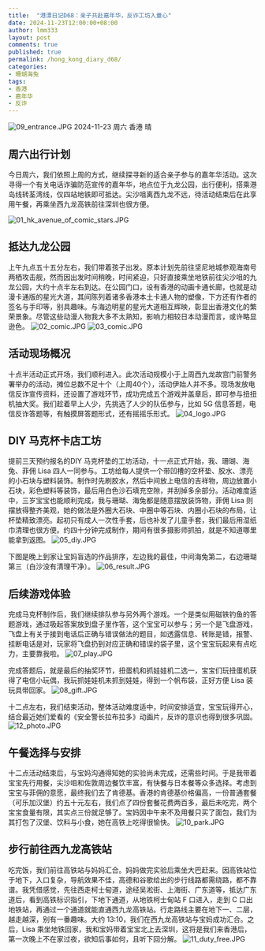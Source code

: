 ```yaml
---
title:  "港漂日记D68：亲子共赴嘉年华，反诈工坊入童心"
date: 2024-11-23T12:00:00+08:00
author: lmm333
layout: post
comments: true
published: true
permalink: /hong_kong_diary_d68/
categories:
- 珊瑚海兔
tags:
- 香港
- 嘉年华
- 反诈
---
```

![09_entrance.JPG](../images/2024/2024-11-23-hong_kong_diary_d68/09_entrance.JPG)
2024-11-23 周六 香港 晴

## 周六出行计划
今日周六，我们依照上周的方式，继续探寻新的适合亲子参与的嘉年华活动。这次寻得一个有关电话诈骗防范宣传的嘉年华，地点位于九龙公园，出行便利，搭乘港岛线转荃湾线，仅四站地铁即可抵达。尖沙咀离西九龙不远，待活动结束后在此享用午餐，再乘坐西九龙高铁前往深圳也很方便。
<!--more-->

![01_hk_avenue_of_comic_stars.JPG](../images/2024/2024-11-23-hong_kong_diary_d68/01_hk_avenue_of_comic_stars.JPG)

## 抵达九龙公园
上午九点五十五分左右，我们带着孩子出发。原本计划先前往坚尼地城参观海南号两栖攻击舰，然而因出发时间稍晚，时间紧迫，只好直接乘坐地铁前往尖沙咀的九龙公园，大约十点半左右到达。在公园门口，设有香港的动画卡通长廊，也就是动漫卡通版的星光大道，其间陈列着诸多香港本土卡通人物的塑像，下方还有作者的签名与手印等，别具趣味。与海边明星的星光大道相互辉映，彰显出香港文化的繁荣景象。尽管这些动漫人物我大多不太熟知，影响力相较日本动漫而言，或许略显逊色。 
![02_comic.JPG](../images/2024/2024-11-23-hong_kong_diary_d68/02_comic.JPG)
![03_comic.JPG](../images/2024/2024-11-23-hong_kong_diary_d68/03_comic.JPG)

## 活动现场概况
十点半活动正式开场，我们顺利进入。此次活动规模小于上周西九龙故宫门前警务署举办的活动，摊位总数不足十个（上周40个），活动伊始人并不多。现场发放电信反诈宣传资料，还设置了游戏环节，成功完成五个游戏并盖章后，即可参与扭扭机抽大奖。我们趁着早上人少，先挑选了人少的队伍参与，比如 5G 信息答题，电信反诈答题等，有触摸屏答题形式，还有摇摇乐形式。
![04_logo.JPG](../images/2024/2024-11-23-hong_kong_diary_d68/04_logo.JPG)

## DIY 马克杯卡店工坊
提前三天预约报名的DIY 马克杯垫的工坊活动，十一点正式开始，我、珊瑚、海兔、菲佣 Lisa 四人一同参与。工坊给每人提供一个带凹槽的空杯垫、胶水、漂亮的小石块与塑料装饰。制作时先刷胶水，然后中间放上电信的吉祥物，周边放置小石块，彩色塑料等装饰，最后用白色沙石填充空隙，并刮掉多余部分。活动难度适中，三岁宝宝也能顺利完成，我与珊瑚、海兔都是随意摆放装饰物，菲佣 Lisa 则摆放得整齐美观，她的做法是外圈大石块、中圈中等石块、内圈小石块的布局，让杯垫精致漂亮。起初只有成人一次性手套，后也补发了儿童手套，我们最后用湿纸巾清理也很方便。约四十分钟完成制作，期间有很多摄影师抓拍，就是不知道哪里能拿到返图。
![05_diy.JPG](../images/2024/2024-11-23-hong_kong_diary_d68/05_diy.JPG)

下图是晚上到家让宝妈盲选的作品排序，左边我的最佳，中间海兔第二，右边珊瑚第三（白沙没有清理干净）。
![06_result.JPG](../images/2024/2024-11-23-hong_kong_diary_d68/06_result.JPG)

## 后续游戏体验
完成马克杯制作后，我们继续排队参与另外两个游戏。一个是类似用磁铁钓鱼的答题游戏，通过吸起答案放到盘子里作答，这个宝宝可以参与；另一个是飞盘游戏，飞盘上有关于接到电话后正确与错误做法的题目，如透露信息、转账是错，报警、挂断电话是对，玩家将飞盘扔到对应正确和错误的袋子里，这个宝宝玩起来有点吃力，主要靠我啦。
![07_play.JPG](../images/2024/2024-11-23-hong_kong_diary_d68/07_play.JPG)

完成答题后，就是最后的抽奖环节，扭蛋机和抓娃娃机二选一，宝宝们玩扭蛋机获得了电信小玩偶，我玩抓娃娃机未抓到娃娃，得到一个帆布袋，正好方便 Lisa 装玩具带回家。
![08_gift.JPG](../images/2024/2024-11-23-hong_kong_diary_d68/08_gift.JPG)

十二点左右，我们结束活动，整体活动难度适中，时间安排适宜，宝宝玩得开心，结合最近她们爱看的《安全警长拉布拉多》动画片，反诈的意识也得到很多巩固。 
![12_photo.JPG](../images/2024/2024-11-23-hong_kong_diary_d68/12_photo.JPG)

## 午餐选择与安排
十二点活动结束后，与宝妈沟通得知她的实验尚未完成，还需些时间。于是我带着宝宝先行用餐，尖沙咀和佐敦周边餐饮丰富，有快餐与日本餐等众多选择。考虑到宝宝与菲佣的意愿，最终我们去了肯德基。香港的肯德基价格偏高，一份普通套餐（可乐加汉堡）约五十元左右，我们点了四份套餐花费两百多，最后未吃完，两个宝宝食量有限，其实点三份就足够了。宝妈因中午来不及用餐只买了面包，我们为其打包了汉堡、饮料与小食，她在高铁上吃得很愉快。
![10_park.JPG](../images/2024/2024-11-23-hong_kong_diary_d68/10_park.JPG)

## 步行前往西九龙高铁站
吃完饭，我们前往高铁站与妈妈汇合。妈妈做完实验后乘坐大巴赶来。因高铁站位于地下，入口复杂，导航效果不佳，高德和谷歌给出的步行线路都需绕路，都不靠谱。我凭借感觉，先往西走柯士甸道，途经吴淞街、上海街、广东道等，抵达广东道后，看到高铁标识指引，下地下通道，从地铁柯士甸站 F 口进入，走到 C 口出地铁站，再通过一个通道就能直通西九龙高铁站。行走路线主要在地下一、二层，越走越深，别有一番趣味。大约 13:10，我们在西九龙高铁站与宝妈成功汇合。之后，Lisa 乘坐地铁回家，我和宝妈带着宝宝北上去深圳，这将是我们来香港后，第一次晚上不在家过夜，欲知后事如何，且听下回分解。
![11_duty_free.JPG](../images/2024/2024-11-23-hong_kong_diary_d68/11_duty_free.JPG)